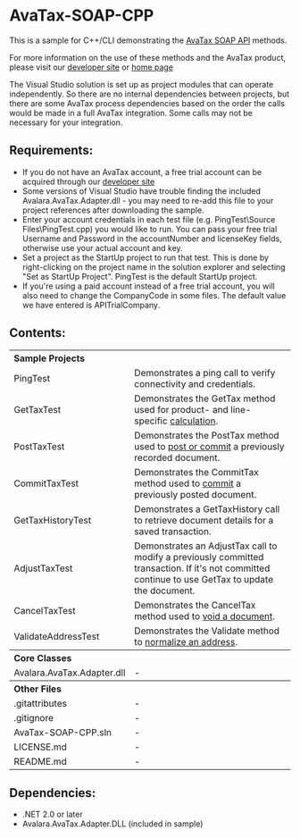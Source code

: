 AvaTax-SOAP-CPP
=====================

This is a sample for C++/CLI demonstrating the [AvaTax SOAP API](http://developer.avalara.com/api-docs/soap) methods.

For more information on the use of these methods and the AvaTax product, please visit our [developer site](http://developer.avalara.com/) or [home page](http://www.avalara.com/)
 
The Visual Studio solution is set up as project modules that can operate independently. So there are no internal dependencies between projects, but there are some AvaTax process dependencies based on the order the calls would be made in a full AvaTax integration. Some calls may not be necessary for your integration.
 
Requirements:
----------
- If you do not have an AvaTax account, a free trial account can be acquired through our [developer site](http://developer.avalara.com/api-get-started)
- Some versions of Visual Studio have trouble finding the included Avalara.AvaTax.Adapter.dll - you may need to re-add this file to your project references after downloading the sample.
- Enter your account credentials in each test file (e.g. PingTest\Source Files\PingTest.cpp) you would like to run. You can pass your free trial Username and Password in the accountNumber and licenseKey fields, otherwise use your actual account and key.
- Set a project as the StartUp project to run that test. This is done by right-clicking on the project name in the solution explorer and selecting "Set as StartUp Project". PingTest is the default StartUp project.
- If you're using a paid account instead of a free trial account, you will also need to change the CompanyCode in some files. The default value we have entered is APITrialCompany.
  
Contents:
----------
 
<table>
<th colspan="2" align=left>Sample Projects</th>
<tr><td>PingTest</td><td>Demonstrates a ping call to verify connectivity and credentials.</td></tr>
<tr><td>GetTaxTest</td><td>Demonstrates the GetTax method used for product- and line- specific <a href="http://developer.avalara.com/api-docs/api-reference/gettax">calculation</a>.</td></tr>
<tr><td>PostTaxTest</td><td>Demonstrates the PostTax method used to <a href="http://developer.avalara.com/api-docs/api-reference/posttax-and-committax">post or commit</a> a previously recorded document.</td></tr>
<tr><td>CommitTaxTest</td><td>Demonstrates the CommitTax method used to <a href="http://developer.avalara.com/api-docs/api-reference/posttax-and-committax">commit</a> a previously posted document.</td></tr>
<tr><td>GetTaxHistoryTest</td><td>Demonstrates a GetTaxHistory call to retrieve document details for a saved transaction.</td></tr>
<tr><td>AdjustTaxTest</td><td>Demonstrates an AdjustTax call to modify a previously committed transaction. If it's not committed continue to use GetTax to update the document.</td></tr>
<tr><td>CancelTaxTest</td><td>Demonstrates the CancelTax method used to <a href="http://developer.avalara.com/api-docs/api-reference/canceltax">void a document</a>.</td></tr>
<tr><td>ValidateAddressTest</td><td>Demonstrates the Validate method to <a href="http://developer.avalara.com/api-docs/api-reference/address-validation">normalize an address</a>.</td></tr>
<th colspan="2" align=left>Core Classes</th>
<tr><td>Avalara.AvaTax.Adapter.dll</td><td>-</td></tr>
<th colspan="2" align=left>Other Files</th>
<tr><td>.gitattributes</td><td>-</td></tr>
<tr><td>.gitignore</td><td>-</td></tr>
<tr><td>AvaTax-SOAP-CPP.sln</td><td>-</td></tr>
<tr><td>LICENSE.md</td><td>-</td></tr>
<tr><td>README.md</td><td>-</td></tr>
</table>

Dependencies:
-----------
- .NET 2.0 or later
- Avalara.AvaTax.Adapter.DLL (included in sample)



